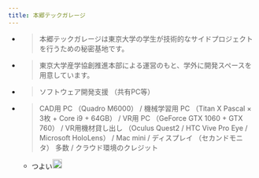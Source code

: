 ```yaml
---
title: 本郷テックガレージ
---
```


* 
   > 
   > 本郷テックガレージは東京大学の学生が技術的なサイドプロジェクトを行うための秘密基地です。

* 
   > 
   > 東京大学産学協創推進本部による運営のもと、学外に開発スペースを用意しています。

* 
   > 
   > ソフトウェア開発支援 （共有PC等）

* 
   > 
   > CAD用 PC （Quadro M6000） / 機械学習用 PC （Titan X Pascal × 3枚 + Core i9 + 64GB） / VR用 PC （GeForce GTX 1060 + GTX 760） / VR用機材貸し出し （Oculus Quest2 / HTC Vive Pro Eye / Microsoft HoloLens） / Mac mini / ディスプレイ （セカンドモニタ） 多数 / クラウド環境のクレジット
  
  * つよい<img src='https://scrapbox.io/api/pages/blu3mo-public/blu3mo/icon' alt='blu3mo.icon' height="19.5"/>
